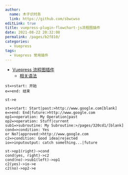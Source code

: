 ```yaml
---
author: 
  name: 木子识时务
  link: https://github.com/sbwcwso
editLink: true
title: vuepress-plugin-flowchart-js流程图插件
date: 2021-08-22 20:32:08
permalink: /pages/b2f810/
categories: 
  - Vuepress
tags: 
  - Vuepress 常用插件
---
```


- [Vuepress 流程图插件](https://vuepress-plugin-flowchart-js.wxsm.space/)
  - [相关语法](https://github.com/adrai/flowchart.js)


```flowchart
st=>start: 开始
e=>end: 结束

st->e
```

```flowchart
st=>start: Start|past:>http://www.google.com[blank]
e=>end: End|future:>http://www.google.com
op1=>operation: My Operation|past
op2=>operation: Stuff|current
sub1=>subroutine: My Subroutine:>/pages/320cd1/[blank]
cond=>condition: Yes
or No?|approved:>http://www.google.com
c2=>condition: Good idea|rejected
io=>inputoutput: catch something...|future

st->op1(right)->cond
cond(yes, right)->c2
cond(no)->sub1(left)->op1
c2(yes)->io->e
c2(no)->op2->e
```
